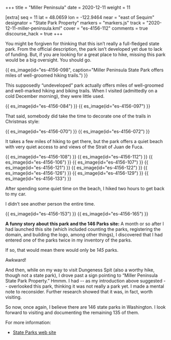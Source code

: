 +++
title = "Miller Peninsula"
date = 2020-12-11
weight = 11

[extra]
seq = 11
lat = 48.0659
lon = -122.9464
near = "east of Sequim"
designator = "State Park Property"
markers = "markers.js"
track = "2020-12-11-miller-peninsula.kml"
cover = "es-4156-112"
comments = true
discourse_hack = true
+++

You might be forgiven for thinking that this isn’t really a full-fledged state park. From the official description, the park isn’t developed yet due to lack of funding. But, if you are looking for a great place to hike, missing this park would be a big oversight. You should go.

<!-- more -->

{{ es_image(id="es-4156-098", caption="Miller Peninsula State Park offers miles of well-groomed hiking trails.") }}

This supposedly “undeveloped” park actually offers miles of well-groomed and well-marked hiking and biking trails. When I visited (admittedly on a cold December morning), they were little used.

{{ es_image(id="es-4156-084") }}
{{ es_image(id="es-4156-097") }}

That said, somebody did take the time to decorate one of the trails in Christmas style:

{{ es_image(id="es-4156-070") }}
{{ es_image(id="es-4156-072") }}

It takes a few miles of hiking to get there, but the park offers a quiet beach with very quiet access to and views of the Strait of Juan de Fuca.

{{ es_image(id="es-4156-108") }}
{{ es_image(id="es-4156-112") }}
{{ es_image(id="es-4156-106") }}
{{ es_image(id="es-4156-107") }}
{{ es_image(id="es-4156-121") }}
{{ es_image(id="es-4156-122") }}
{{ es_image(id="es-4156-126") }}
{{ es_image(id="es-4156-129") }}
{{ es_image(id="es-4156-133") }}

After spending some quiet time on the beach, I hiked two hours to get back to my car.

I didn’t see another person the entire time.

{{ es_image(id="es-4156-153") }}
{{ es_image(id="es-4156-165") }}

**A funny story about this park and the 146 Parks site:** A month or so after I had launched this site (which included counting the parks, registering the domain, and building the logo, among other things), I discovered that I had entered one of the parks twice in my inventory of the parks.

If so, that would mean there would only be _145_ parks.

Awkward!

And then, while on my way to visit Dungeness Spit (also a worthy hike, though not a state park), I drove past a sign pointing to “Miller Peninsula State Park Property.” Hmmm. I had -- as my introduction above suggested -- overlooked this park, thinking it was not really a park yet. I made a mental note to reconsider. Further research showed that it was, in fact, worth visiting.

So now, once again, I believe there are 146 state parks in Washington. I look forward to visiting and documenting the remaining 135 of them.

For more information:

* [State Parks web site](https://parks.state.wa.us/332/Miller-Peninsula)
